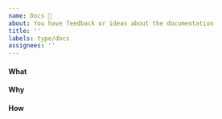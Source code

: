 ```yaml
---
name: Docs 📗
about: You have feedback or ideas about the documentation
title: ''
labels: type/docs
assignees: ''
---
```


<!--    Instructions                                -->
<!--                                                -->
<!-- 1. Remove sections/details you do not complete -->
<!-- 2. Add sections/details useful to you          -->

#### What

#### Why

#### How
